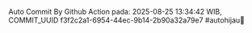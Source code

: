 Auto Commit By Github Action pada: 2025-08-25 13:34:42 WIB, COMMIT_UUID f3f2c2a1-6954-44ec-9b14-2b90a32a79e7 #autohijau🗿
